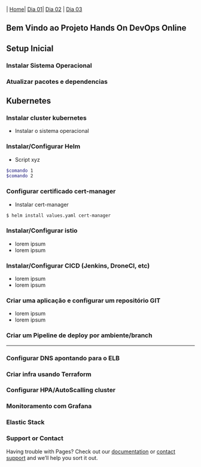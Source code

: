 | [Home](https://crwlabs.github.io/hands-on-devops/)| [Dia 01](https://crwlabs.github.io/hands-on-devops/dia-01)| [Dia 02](https://crwlabs.github.io/hands-on-devops/dia-02) | [Dia 03](https://crwlabs.github.io/hands-on-devops/dia-03)

## Bem Vindo ao Projeto Hands On DevOps Online

## Setup Inicial

### Instalar Sistema Operacional

### Atualizar pacotes e dependencias

## Kubernetes

### Instalar cluster kubernetes
- Instalar o sistema operacional

### Instalar/Configurar Helm
- Script xyz
```bash
$comando 1
$comando 2
```

### Configurar certificado cert-manager
- Instalar cert-manager
```bash
$ helm install values.yaml cert-manager
```

### Instalar/Configurar istio
- lorem ipsum
- lorem ipsum

### Instalar/Configurar CICD (Jenkins, DroneCI, etc)
- lorem ipsum
- lorem ipsum

### Criar uma aplicação e configurar um repositório GIT
- lorem ipsum
- lorem ipsum

### Criar um Pipeline de deploy por ambiente/branch
---
### Configurar DNS apontando para o ELB
### Criar infra usando Terraform
### Configurar HPA/AutoScalling cluster
### Monitoramento com Grafana
### Elastic Stack



### Support or Contact

Having trouble with Pages? Check out our [documentation](https://help.github.com/categories/github-pages-basics/) or [contact support](https://github.com/contact) and we’ll help you sort it out.
